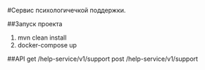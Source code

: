 #Сервис психологичечкой поддержки.

##Запуск проекта
1. mvn clean install
2. docker-compose up

##API
get /help-service/v1/support
post /help-service/v1/support
